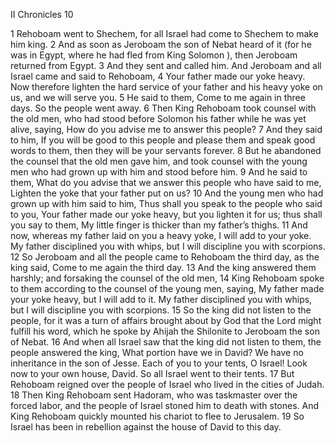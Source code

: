 II Chronicles 10

1	Rehoboam went to Shechem, for all Israel had come to Shechem to make him king.
2	And as soon as Jeroboam the son of Nebat heard of it (for he was in Egypt, where he had fled from King Solomon ), then Jeroboam returned from Egypt.
3	And they sent and called him. And Jeroboam and all Israel came and said to Rehoboam,
4	Your father made our yoke heavy. Now therefore lighten the hard service of your father and his heavy yoke on us, and we will serve you.
5	He said to them, Come to me again in three days. So the people went away.
6	Then King Rehoboam took counsel with the old men, who had stood before Solomon his father while he was yet alive, saying, How do you advise me to answer this people?
7	And they said to him, If you will be good to this people and please them and speak good words to them, then they will be your servants forever.
8	But he abandoned the counsel that the old men gave him, and took counsel with the young men who had grown up with him and stood before him.
9	And he said to them, What do you advise that we answer this people who have said to me, Lighten the yoke that your father put on us?
10	And the young men who had grown up with him said to him, Thus shall you speak to the people who said to you, Your father made our yoke heavy, but you lighten it for us; thus shall you say to them, My little finger is thicker than my father’s thighs.
11	And now, whereas my father laid on you a heavy yoke, I will add to your yoke. My father disciplined you with whips, but I will discipline you with scorpions.
12	So Jeroboam and all the people came to Rehoboam the third day, as the king said, Come to me again the third day.
13	And the king answered them harshly; and forsaking the counsel of the old men,
14	King Rehoboam spoke to them according to the counsel of the young men, saying, My father made your yoke heavy, but I will add to it. My father disciplined you with whips, but I will discipline you with scorpions.
15	So the king did not listen to the people, for it was a turn of affairs brought about by God that the Lord might fulfill his word, which he spoke by Ahijah the Shilonite to Jeroboam the son of Nebat.
16	And when all Israel saw that the king did not listen to them, the people answered the king, What portion have we in David? We have no inheritance in the son of Jesse. Each of you to your tents, O Israel! Look now to your own house, David. So all Israel went to their tents.
17	But Rehoboam reigned over the people of Israel who lived in the cities of Judah.
18	Then King Rehoboam sent Hadoram, who was taskmaster over the forced labor, and the people of Israel stoned him to death with stones. And King Rehoboam quickly mounted his chariot to flee to Jerusalem.
19	So Israel has been in rebellion against the house of David to this day.

